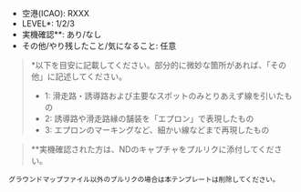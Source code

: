 * 空港(ICAO): RXXX
* LEVEL*: 1/2/3
* 実機確認**: あり/なし
* その他/やり残したこと/気になること: 任意

> *以下を目安に記載してください。部分的に微妙な箇所があれば、「その他」に記述してください。
> * 1: 滑走路・誘導路および主要なスポットのみとりあえず線を引いたもの
> * 2: 誘導路や滑走路縁の舗装を「エプロン」で表現したもの
> * 3: エプロンのマーキングなど、細かい線などまで再現したもの

> **実機確認された方は、NDのキャプチャをプルリクに添付してください。

```グラウンドマップファイル以外のプルリクの場合は本テンプレートは削除してください。```